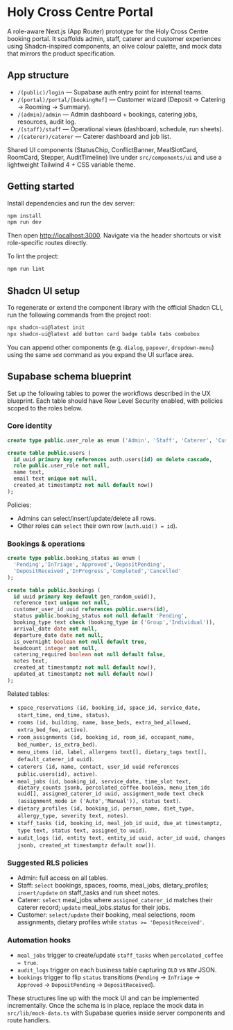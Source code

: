 # Holy Cross Centre Portal

A role-aware Next.js (App Router) prototype for the Holy Cross Centre booking portal. It scaffolds admin, staff, caterer and customer experiences using Shadcn-inspired components, an olive colour palette, and mock data that mirrors the product specification.

## App structure

- `/(public)/login` — Supabase auth entry point for internal teams.
- `/(portal)/portal/[bookingRef]` — Customer wizard (Deposit → Catering → Rooming → Summary).
- `/(admin)/admin` — Admin dashboard + bookings, catering jobs, resources, audit log.
- `/(staff)/staff` — Operational views (dashboard, schedule, run sheets).
- `/(caterer)/caterer` — Caterer dashboard and job list.

Shared UI components (StatusChip, ConflictBanner, MealSlotCard, RoomCard, Stepper, AuditTimeline) live under `src/components/ui` and use a lightweight Tailwind 4 + CSS variable theme.

## Getting started

Install dependencies and run the dev server:

```bash
npm install
npm run dev
```

Then open [http://localhost:3000](http://localhost:3000). Navigate via the header shortcuts or visit role-specific routes directly.

To lint the project:

```bash
npm run lint
```

## Shadcn UI setup

To regenerate or extend the component library with the official Shadcn CLI, run the following commands from the project root:

```bash
npx shadcn-ui@latest init
npx shadcn-ui@latest add button card badge table tabs combobox
```

You can append other components (e.g. `dialog`, `popover`, `dropdown-menu`) using the same `add` command as you expand the UI surface area.

## Supabase schema blueprint

Set up the following tables to power the workflows described in the UX blueprint. Each table should have Row Level Security enabled, with policies scoped to the roles below.

### Core identity

```sql
create type public.user_role as enum ('Admin', 'Staff', 'Caterer', 'Customer');

create table public.users (
  id uuid primary key references auth.users(id) on delete cascade,
  role public.user_role not null,
  name text,
  email text unique not null,
  created_at timestamptz not null default now()
);
```

Policies:
- Admins can select/insert/update/delete all rows.
- Other roles can `select` their own row (`auth.uid() = id`).

### Bookings & operations

```sql
create type public.booking_status as enum (
  'Pending','InTriage','Approved','DepositPending',
  'DepositReceived','InProgress','Completed','Cancelled'
);

create table public.bookings (
  id uuid primary key default gen_random_uuid(),
  reference text unique not null,
  customer_user_id uuid references public.users(id),
  status public.booking_status not null default 'Pending',
  booking_type text check (booking_type in ('Group','Individual')),
  arrival_date date not null,
  departure_date date not null,
  is_overnight boolean not null default true,
  headcount integer not null,
  catering_required boolean not null default false,
  notes text,
  created_at timestamptz not null default now(),
  updated_at timestamptz not null default now()
);
```

Related tables:

- `space_reservations (id, booking_id, space_id, service_date, start_time, end_time, status)`.
- `rooms (id, building, name, base_beds, extra_bed_allowed, extra_bed_fee, active)`.
- `room_assignments (id, booking_id, room_id, occupant_name, bed_number, is_extra_bed)`.
- `menu_items (id, label, allergens text[], dietary_tags text[], default_caterer_id uuid)`.
- `caterers (id, name, contact, user_id uuid references public.users(id), active)`.
- `meal_jobs (id, booking_id, service_date, time_slot text, dietary_counts jsonb, percolated_coffee boolean, menu_item_ids uuid[], assigned_caterer_id uuid, assignment_mode text check (assignment_mode in ('Auto','Manual')), status text)`.
- `dietary_profiles (id, booking_id, person_name, diet_type, allergy_type, severity text, notes)`.
- `staff_tasks (id, booking_id, meal_job_id uuid, due_at timestamptz, type text, status text, assigned_to uuid)`.
- `audit_logs (id, entity text, entity_id uuid, actor_id uuid, changes jsonb, created_at timestamptz default now())`.

### Suggested RLS policies

- Admin: full access on all tables.
- Staff: `select` bookings, spaces, rooms, meal_jobs, dietary_profiles; `insert/update` on staff_tasks and run sheet notes.
- Caterer: `select` meal_jobs where `assigned_caterer_id` matches their caterer record; `update` meal_jobs.status for their jobs.
- Customer: `select/update` their booking, meal selections, room assignments, dietary profiles while `status >= 'DepositReceived'`.

### Automation hooks

- `meal_jobs` trigger to create/update `staff_tasks` when `percolated_coffee = true`.
- `audit_logs` trigger on each business table capturing `OLD` vs `NEW` JSON.
- `bookings` trigger to flip `status` transitions (`Pending` → `InTriage` → `Approved` → `DepositPending` → `DepositReceived`).

These structures line up with the mock UI and can be implemented incrementally. Once the schema is in place, replace the mock data in `src/lib/mock-data.ts` with Supabase queries inside server components and route handlers.
